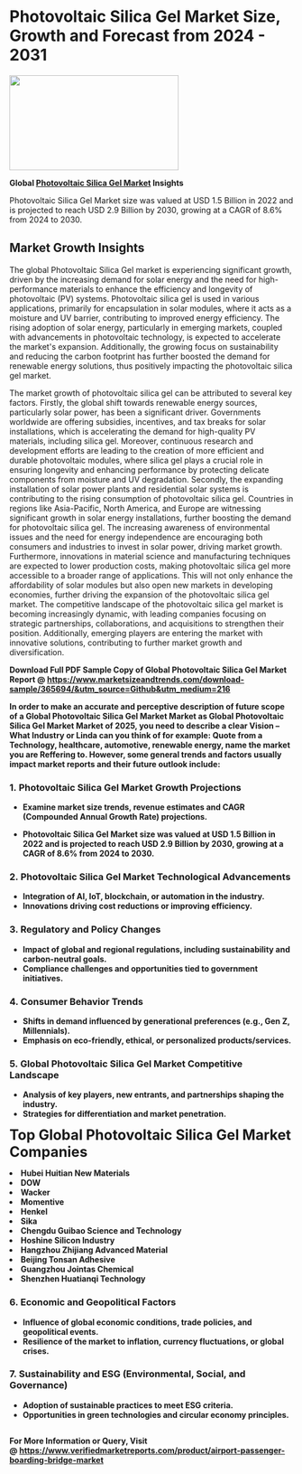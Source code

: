 <H1>Photovoltaic Silica Gel Market Size, Growth and Forecast from 2024 - 2031</H1><img class="aligncenter size-medium wp-image-584254" src="https://thirdeyenews.in/wp-content/uploads/2024/09/Global-Market-Research-300x168.jpeg" alt="" width="300" height="168" /><p><strong>Global&nbsp;<a href="https://www.marketsizeandtrends.com/download-sample/365694/&amp;utm_source=Github&utm_medium=216">Photovoltaic Silica Gel Market</a> Insights</strong></p><p>Photovoltaic Silica Gel Market size was valued at USD 1.5 Billion in 2022 and is projected to reach USD 2.9 Billion by 2030, growing at a CAGR of 8.6% from 2024 to 2030.</p><p><h2>Market Growth Insights</h2> <p>The global Photovoltaic Silica Gel market is experiencing significant growth, driven by the increasing demand for solar energy and the need for high-performance materials to enhance the efficiency and longevity of photovoltaic (PV) systems. Photovoltaic silica gel is used in various applications, primarily for encapsulation in solar modules, where it acts as a moisture and UV barrier, contributing to improved energy efficiency. The rising adoption of solar energy, particularly in emerging markets, coupled with advancements in photovoltaic technology, is expected to accelerate the market's expansion. Additionally, the growing focus on sustainability and reducing the carbon footprint has further boosted the demand for renewable energy solutions, thus positively impacting the photovoltaic silica gel market.</p> <p><strong></strong></p> <p>The market growth of photovoltaic silica gel can be attributed to several key factors. Firstly, the global shift towards renewable energy sources, particularly solar power, has been a significant driver. Governments worldwide are offering subsidies, incentives, and tax breaks for solar installations, which is accelerating the demand for high-quality PV materials, including silica gel. Moreover, continuous research and development efforts are leading to the creation of more efficient and durable photovoltaic modules, where silica gel plays a crucial role in ensuring longevity and enhancing performance by protecting delicate components from moisture and UV degradation. Secondly, the expanding installation of solar power plants and residential solar systems is contributing to the rising consumption of photovoltaic silica gel. Countries in regions like Asia-Pacific, North America, and Europe are witnessing significant growth in solar energy installations, further boosting the demand for photovoltaic silica gel. The increasing awareness of environmental issues and the need for energy independence are encouraging both consumers and industries to invest in solar power, driving market growth. Furthermore, innovations in material science and manufacturing techniques are expected to lower production costs, making photovoltaic silica gel more accessible to a broader range of applications. This will not only enhance the affordability of solar modules but also open new markets in developing economies, further driving the expansion of the photovoltaic silica gel market. The competitive landscape of the photovoltaic silica gel market is becoming increasingly dynamic, with leading companies focusing on strategic partnerships, collaborations, and acquisitions to strengthen their position. Additionally, emerging players are entering the market with innovative solutions, contributing to further market growth and diversification. <p><strong></p><p><span class=""><strong>Download Full PDF Sample Copy of Global Photovoltaic Silica Gel Market Report</strong> @ <a href="https://www.marketsizeandtrends.com/download-sample/365694/&amp;utm_source=Github&utm_medium=216" target="_blank">https://www.marketsizeandtrends.com/download-sample/365694/&amp;utm_source=Github&utm_medium=216</a></span></p><p>In order to make an accurate and perceptive description of future scope of a Global&nbsp;Photovoltaic Silica Gel Market Market as Global&nbsp;Photovoltaic Silica Gel Market Market of 2025, you need to describe a clear Vision &ndash; What Industry or Linda can you think of for example: Quote from a Technology, healthcare, automotive, renewable energy, name the market you are Reffering to. However, some general trends and factors usually impact market reports and their future outlook include:</p><h3>1.&nbsp;<strong>Photovoltaic Silica Gel Market Growth Projections</strong></h3><ul><li>Examine market size trends, revenue estimates and CAGR (Compounded Annual Growth Rate) projections.</li><li><p>Photovoltaic Silica Gel Market size was valued at USD 1.5 Billion in 2022 and is projected to reach USD 2.9 Billion by 2030, growing at a CAGR of 8.6% from 2024 to 2030.</p></li></ul><h3>2.&nbsp;<strong>Photovoltaic Silica Gel Market Technological Advancements</strong></h3><ul><li>Integration of AI, IoT, blockchain, or automation in the industry.</li><li>Innovations driving cost reductions or improving efficiency.</li></ul><h3>3.&nbsp;<strong>Regulatory and Policy Changes</strong></h3><ul><li>Impact of global and regional regulations, including sustainability and carbon-neutral goals.</li><li>Compliance challenges and opportunities tied to government initiatives.</li></ul><h3>4.&nbsp;<strong>Consumer Behavior Trends</strong></h3><ul><li>Shifts in demand influenced by generational preferences (e.g., Gen Z, Millennials).</li><li>Emphasis on eco-friendly, ethical, or personalized products/services.</li></ul><h3>5.&nbsp;<strong>Global Photovoltaic Silica Gel Market Competitive Landscape</strong></h3><ul><li>Analysis of key players, new entrants, and partnerships shaping the industry.</li><li>Strategies for differentiation and market penetration.</li></ul><p data-pm-slice="1 1 []"><span style="color: inherit; font-family: inherit; font-size: 25px;">Top Global Photovoltaic Silica Gel Market Companies</span></p><div class="" data-test-id=""><p><li>Hubei Huitian New Materials</li><li> DOW</li><li> Wacker</li><li> Momentive</li><li> Henkel</li><li> Sika</li><li> Chengdu Guibao Science and Technology</li><li> Hoshine Silicon Industry</li><li> Hangzhou Zhijiang Advanced Material</li><li> Beijing Tonsan Adhesive</li><li> Guangzhou Jointas Chemical</li><li> Shenzhen Huatianqi Technology</li></p></div><h3>6.&nbsp;<strong>Economic and Geopolitical Factors</strong></h3><ul><li>Influence of global economic conditions, trade policies, and geopolitical events.</li><li>Resilience of the market to inflation, currency fluctuations, or global crises.</li></ul><h3>7.&nbsp;<strong>Sustainability and ESG (Environmental, Social, and Governance)</strong></h3><ul><li>Adoption of sustainable practices to meet ESG criteria.</li><li>Opportunities in green technologies and circular economy principles.</li></ul><h2><strong style="font-size: 14px;">For More Information or Query, Visit @&nbsp;</strong><a style="background-color: #ffffff; font-size: 14px;" href="https://www.marketsizeandtrends.com/report/photovoltaic-silica-gel-market/" target="_blank">https://www.verifiedmarketreports.com/product/airport-passenger-boarding-bridge-market</a></h2>
